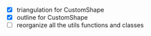 - [x] triangulation for CustomShape
- [x] outline for CustomShape
- [ ] reorganize all the utils functions and classes